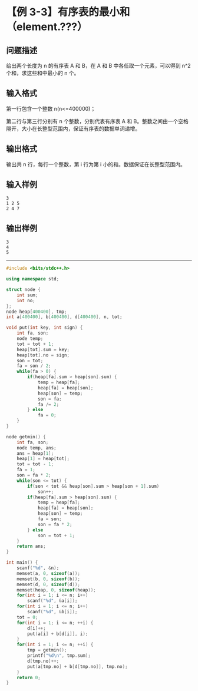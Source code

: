 # 【例 3-3】有序表的最小和（element.???）
## 问题描述

给出两个长度为 n 的有序表 A 和 B，在 A 和 B 中各任取一个元素，可以得到 n^2 个和，求这些和中最小的 n 个。
## 输入格式

第一行包含一个整数 n(n<=400000)；

第二行与第三行分别有 n 个整数，分别代表有序表 A 和 B。整数之间由一个空格隔开，大小在长整型范围内，保证有序表的数据单词递增。
## 输出格式

输出共 n 行，每行一个整数，第 i 行为第 i 小的和。数据保证在长整型范围内。
## 输入样例
```
3
1 2 5
2 4 7
```
## 输出样例
```
3
4
5
```

----

```cpp
#include <bits/stdc++.h>

using namespace std;

struct node {
    int sum;
    int no;
};
node heap[400400], tmp;
int a[400400], b[400400], d[400400], n, tot;

void put(int key, int sign) {
    int fa, son;
    node temp;
    tot = tot + 1;
    heap[tot].sum = key;
    heap[tot].no = sign;
    son = tot;
    fa = son / 2;
    while(fa > 0) {
        if(heap[fa].sum > heap[son].sum) {
            temp = heap[fa];
            heap[fa] = heap[son];
            heap[son] = temp;
            son = fa;
            fa /= 2;
        } else
            fa = 0;
    }
}

node getmin() {
    int fa, son;
    node temp, ans;
    ans = heap[1];
    heap[1] = heap[tot];
    tot = tot - 1;
    fa = 1;
    son = fa * 2;
    while(son <= tot) {
        if(son < tot && heap[son].sum > heap[son + 1].sum)
            son++;
        if(heap[fa].sum > heap[son].sum) {
            temp = heap[fa];
            heap[fa] = heap[son];
            heap[son] = temp;
            fa = son;
            son = fa * 2;
        } else
            son = tot + 1;
    }
    return ans;
}

int main() {
    scanf("%d", &n);
    memset(a, 0, sizeof(a));
    memset(b, 0, sizeof(b));
    memset(d, 0, sizeof(d));
    memset(heap, 0, sizeof(heap));
    for(int i = 1; i <= n; i++)
        scanf("%d", &a[i]);
    for(int i = 1; i <= n; i++)
        scanf("%d", &b[i]);
    tot = 0;
    for(int i = 1; i <= n; ++i) {
        d[i]++;
        put(a[i] + b[d[i]], i);
    }
    for(int i = 1; i <= n; ++i) {
        tmp = getmin();
        printf("%d\n", tmp.sum);
        d[tmp.no]++;
        put(a[tmp.no] + b[d[tmp.no]], tmp.no);
    }
    return 0;
}
```